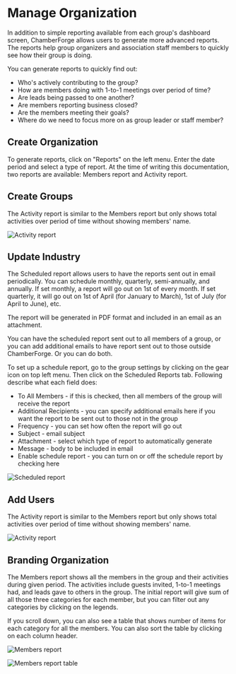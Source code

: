 # Manage Organization

In addition to simple reporting available from each group's dashboard screen, ChamberForge allows users to generate more advanced reports.  The reports help group organizers and association staff members to quickly see how their group is doing.

You can generate reports to quickly find out:

* Who's actively contributing to the group? 
* How are members doing with 1-to-1 meetings over period of time?
* Are leads being passed to one another?
* Are members reporting business closed?
* Are the members meeting their goals?  
* Where do we need to focus more on as group leader or staff member?

## Create Organization

To generate reports, click on "Reports" on the left menu.  Enter the date period and select a type of report.  At the time of writing this documentation, two reports are available: Members report and Activity report.

## Create Groups

The Activity report is similar to the Members report but only shows total activities over period of time without showing members' name.  

![Activity report](images/rp-03-activity-report.png)

## Update Industry

The Scheduled report allows users to have the reports sent out in email periodically.  You can schedule monthly, quarterly, semi-annually, and annually.  If set monthly, a report will go out on 1st of every month.  If set quarterly, it will go out on 1st of April (for January to March), 1st of July (for April to June), etc.

The report will be generated in PDF format and included in an email as an attachment.

You can have the scheduled report sent out to all members of a group, or you can add additional emails to have report sent out to those outside ChamberForge.  Or you can do both.

To set up a schedule report, go to the group settings by clicking on the gear icon on top left menu.  Then click on the Scheduled Reports tab. Following describe what each field does:

* To All Members - if this is checked, then all members of the group will receive the report
* Additional Recipients - you can specify additional emails here if you want the report to be sent out to those not in the group
* Frequency - you can set how often the report will go out
* Subject - email subject
* Attachment - select which type of report to automatically generate
* Message - body to be included in email
* Enable schedule report - you can turn on or off the schedule report by checking here

![Scheduled report](images/rp-04-scheduled-report.png)

## Add Users

The Activity report is similar to the Members report but only shows total activities over period of time without showing members' name.  

![Activity report](images/rp-03-activity-report.png)

## Branding Organization

The Members report shows all the members in the group and their activities during given period.  The activities include guests invited, 1-to-1 meetings had, and leads gave to others in the group.  The initial report will give sum of all those three categories for each member, but you can filter out any categories by clicking on the legends.

If you scroll down, you can also see a table that shows number of items for each category for all the members.  You can also sort the table by clicking on each column header.

![Members report](images/rp-01-members-report.png)

![Members report table](images/rp-02-members-report-table.png)

